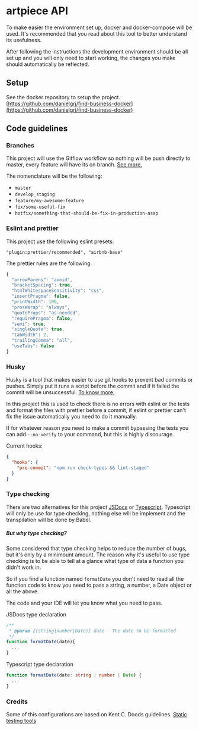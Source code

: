 # artpiece API

To make easier the environment set up, docker and docker-compose will be used. It's recommended that
you read about this tool to better understand its usefulness.

After following the instructions the development environment should be all set up and you will only
need to start working, the changes you make should automatically be reflected.

## Setup

See the docker repository to setup the project.
[https://github.com/danielgrj/find-business-docker](https://github.com/danielgrj/find-business-docker)

## Code guidelines

### Branches

This project will use the Gitflow workflow so nothing will be push directly to master, every feature
will have its on branch.
[See more.](https://www.atlassian.com/git/tutorials/comparing-workflows/gitflow-workflow)

The nomenclature will be the following:

- `master`
- `develop_staging`
- `feature/my-awesome-feature`
- `fix/some-useful-fix`
- `hotfix/something-that-should-be-fix-in-production-asap`

### Eslint and prettier

This project use the following eslint presets:

`"plugin:prettier/recommended", "airbnb-base"`

The prettier rules are the following.

```javascript
{
  "arrowParens": "avoid",
  "bracketSpacing": true,
  "htmlWhitespaceSensitivity": "css",
  "insertPragma": false,
  "printWidth": 100,
  "proseWrap": "always",
  "quoteProps": "as-needed",
  "requirePragma": false,
  "semi": true,
  "singleQuote": true,
  "tabWidth": 2,
  "trailingComma": "all",
  "useTabs": false
}
```

### Husky

Husky is a tool that makes easier to use git hooks to prevent bad commits or pushes. Simply put it
runs a script before the commit and if it failed the commit will be unsuccessful.
[To know more.](https://github.com/typicode/husky)

In this project this is used to check there is no errors with eslint or the tests and format the
files with prettier before a commit, if eslint or prettier can't fix the issue automatically you
need to do it manually.

If for whatever reason you need to make a commit bypassing the tests you can add `--no-verify` to
your command, but this is highly discourage.

Current hooks:

```json
{
  "hooks": {
    "pre-commit": "npm run check-types && lint-staged"
  }
}
```

### Type checking

There are two alternatives for this project [JSDocs](https://jsdoc.app/) or
[Typescript](https://www.typescriptlang.org/). Typescript will only be use for type checking,
nothing else will be implement and the transpilation will be done by Babel.

##### But why type checking?

Some considered that type checking helps to reduce the number of bugs, but it's only by a minimount
amount. The reason why it's useful to use type checking is to be able to tell at a glance what type
of data a function you didn't work in.

So if you find a function named `formatDate` you don't need to read all the function code to know
you need to pass a string, a number, a Date object or all the above.

The code and your IDE will let you know what you need to pass.

JSDocs type declaration

```javascript
/**
 * @param {(string|number|Date)} date - The date to be formatted
 */
function formatDate(date){
  ...
}
```

Typescript type declaration

```typescript
function formatDate(date: string | number | Date) {
  ...
}
```

### Credits

Some of this configurations are based on Kent C. Doods guidelines.
[Static testing tools](https://github.com/kentcdodds/static-testing-tools)
